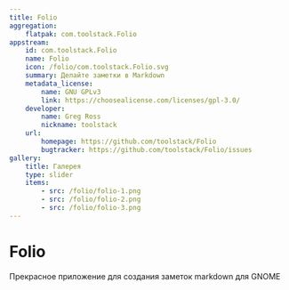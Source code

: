 ```yaml
---
title: Folio
aggregation:
    flatpak: com.toolstack.Folio
appstream:
    id: com.toolstack.Folio
    name: Folio
    icon: /folio/com.toolstack.Folio.svg
    summary: Делайте заметки в Markdown
    metadata_license:
        name: GNU GPLv3
        link: https://choosealicense.com/licenses/gpl-3.0/
    developer:
        name: Greg Ross
        nickname: toolstack
    url:
        homepage: https://github.com/toolstack/Folio
        bugtracker: https://github.com/toolstack/Folio/issues
gallery:
    title: Галерея
    type: slider
    items:
        - src: /folio/folio-1.png
        - src: /folio/folio-2.png
        - src: /folio/folio-3.png
---
```


# Folio

Прекрасное приложение для создания заметок markdown для GNOME

<AGWGallery />

<!--@include: @apps/_parts/install/content-flatpak.md-->
